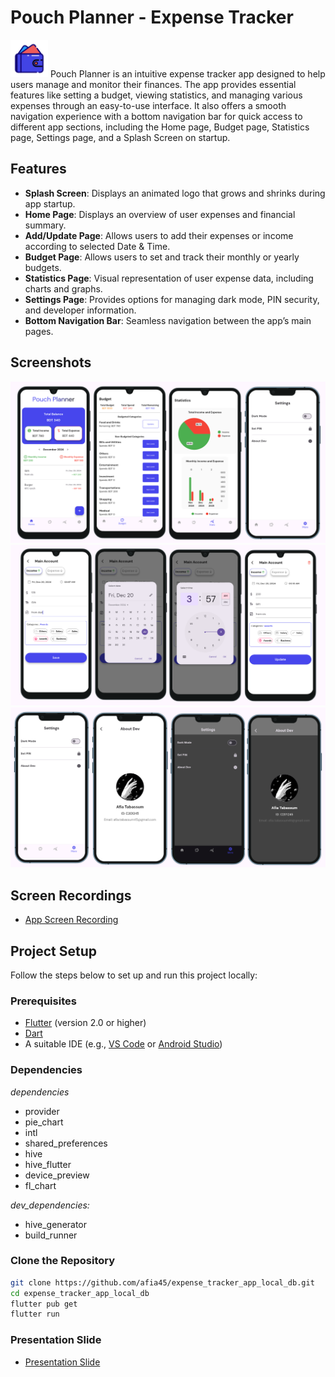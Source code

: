 # Pouch Planner - Expense Tracker 

<img src="asset/images/ic_launcher.png" alt="Homepage" width="60" height="60">
Pouch Planner is an intuitive expense tracker app designed to help users manage and monitor their finances. The app provides essential features like setting a budget, viewing statistics, and managing various expenses through an easy-to-use interface. It also offers a smooth navigation experience with a bottom navigation bar for quick access to different app sections, including the Home page, Budget page, Statistics page, Settings page, and a Splash Screen on startup.

## Features

- **Splash Screen**: Displays an animated logo that grows and shrinks during app startup.
- **Home Page**: Displays an overview of user expenses and financial summary.
- **Add/Update Page**: Allows users to add their expenses or income according to selected Date & Time.
- **Budget Page**: Allows users to set and track their monthly or yearly budgets.
- **Statistics Page**: Visual representation of user expense data, including charts and graphs.
- **Settings Page**: Provides options for managing dark mode, PIN security, and developer information.
- **Bottom Navigation Bar**: Seamless navigation between the app’s main pages.

## Screenshots

![Screen shots](asset/images/ss.png)
![Screen shots](asset/images/ss2.png)
![Screen shots](asset/images/ss1.png)



## Screen Recordings

- [App Screen Recording](path/to/splashscreen-recording.mp4)

## Project Setup

Follow the steps below to set up and run this project locally:

### Prerequisites

- [Flutter](https://flutter.dev/docs/get-started/install) (version 2.0 or higher)
- [Dart](https://dart.dev/get-dart)
- A suitable IDE (e.g., [VS Code](https://code.visualstudio.com/) or [Android Studio](https://developer.android.com/studio))

### Dependencies
*dependencies*
-  provider
-  pie_chart
-  intl
-  shared_preferences
-  hive
-  hive_flutter
-  device_preview
-  fl_chart


*dev_dependencies:*
-  hive_generator
-  build_runner

### Clone the Repository

```bash
git clone https://github.com/afia45/expense_tracker_app_local_db.git
cd expense_tracker_app_local_db
flutter pub get
flutter run
```

### Presentation Slide
- [Presentation Slide](path/to/splashscreen-recording.mp4)



